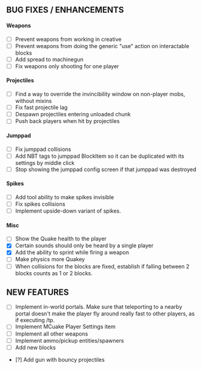 ## BUG FIXES / ENHANCEMENTS

#### Weapons
- [ ] Prevent weapons from working in creative
- [ ] Prevent weapons from doing the generic "use" action on interactable blocks
- [ ] Add spread to machinegun
- [ ] Fix weapons only shooting for one player

#### Projectiles
- [ ] Find a way to override the invincibility window on non-player mobs, without mixins
- [ ] Fix fast projectile lag
- [ ] Despawn projectiles entering unloaded chunk
- [ ] Push back players when hit by projectiles

#### Jumppad
- [ ] Fix jumppad collisions
- [ ] Add NBT tags to jumppad BlockItem so it can be duplicated with its settings by middle click
- [ ] Stop showing the jumppad config screen if that jumppad was destroyed

#### Spikes
- [ ] Add tool ability to make spikes invisible
- [ ] Fix spikes collisions
- [ ] Implement upside-down variant of spikes.

#### Misc
- [ ] Show the Quake health to the player
- [x] Certain sounds should only be heard by a single player
- [x] Add the ability to sprint while firing a weapon
- [ ] Make physics more Quakey
- [ ] When collisions for the blocks are fixed, establish if falling between 2 blocks counts as 1 or 2 blocks.

## NEW FEATURES
- [ ] Implement in-world portals. Make sure that teleporting to a nearby portal doesn't make the player fly around really fast to other players, as if executing /tp.
- [ ] Implement MCuake Player Settings item
- [ ] Implement all other weapons
- [ ] Implement ammo/pickup entities/spawners
- [ ] Add new blocks
- [?] Add gun with bouncy projectiles
